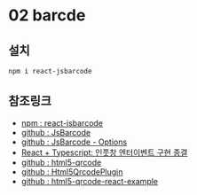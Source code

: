 # 02 barcde

## 설치

```bash
npm i react-jsbarcode
```

## 참조링크

- [npm : react-jsbarcode](https://www.npmjs.com/package/react-jsbarcode)
- [github : JsBarcode](https://github.com/lindell/JsBarcode)
- [github : JsBarcode - Options](https://github.com/lindell/JsBarcode/wiki/Options)
- [React + Typescript: 인풋창 엔터이벤트 구현 종결](https://velog.io/@yena1025/React-Typescript-%EC%9D%B8%ED%92%8B%EC%B0%BD-%EC%97%94%ED%84%B0%EC%9D%B4%EB%B2%A4%ED%8A%B8-%EA%B5%AC%ED%98%84-%EC%A2%85%EA%B2%B0)
- [github : html5-qrcode](https://github.com/mebjas/html5-qrcode)
- [github : Html5QrcodePlugin](https://github.com/scanapp-org/html5-qrcode-react/blob/main/src/Html5QrcodePlugin.jsx)
- [github : html5-qrcode-react-example](https://github.com/LukasBicus/html5-qrcode-react-example)
